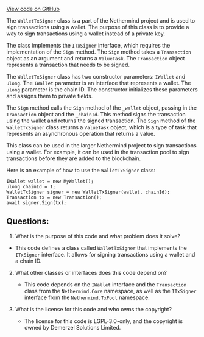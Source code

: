 [View code on GitHub](https://github.com/NethermindEth/nethermind/src/Nethermind/Nethermind.Wallet/WalletTxSigner.cs)

The `WalletTxSigner` class is a part of the Nethermind project and is used to sign transactions using a wallet. The purpose of this class is to provide a way to sign transactions using a wallet instead of a private key. 

The class implements the `ITxSigner` interface, which requires the implementation of the `Sign` method. The `Sign` method takes a `Transaction` object as an argument and returns a `ValueTask`. The `Transaction` object represents a transaction that needs to be signed. 

The `WalletTxSigner` class has two constructor parameters: `IWallet` and `ulong`. The `IWallet` parameter is an interface that represents a wallet. The `ulong` parameter is the chain ID. The constructor initializes these parameters and assigns them to private fields. 

The `Sign` method calls the `Sign` method of the `_wallet` object, passing in the `Transaction` object and the `_chainId`. This method signs the transaction using the wallet and returns the signed transaction. The `Sign` method of the `WalletTxSigner` class returns a `ValueTask` object, which is a type of task that represents an asynchronous operation that returns a value.

This class can be used in the larger Nethermind project to sign transactions using a wallet. For example, it can be used in the transaction pool to sign transactions before they are added to the blockchain. 

Here is an example of how to use the `WalletTxSigner` class:

```
IWallet wallet = new MyWallet();
ulong chainId = 1;
WalletTxSigner signer = new WalletTxSigner(wallet, chainId);
Transaction tx = new Transaction();
await signer.Sign(tx);
```
## Questions: 
 1. What is the purpose of this code and what problem does it solve?
   - This code defines a class called `WalletTxSigner` that implements the `ITxSigner` interface. It allows for signing transactions using a wallet and a chain ID.

2. What other classes or interfaces does this code depend on?
   - This code depends on the `IWallet` interface and the `Transaction` class from the `Nethermind.Core` namespace, as well as the `ITxSigner` interface from the `Nethermind.TxPool` namespace.

3. What is the license for this code and who owns the copyright?
   - The license for this code is LGPL-3.0-only, and the copyright is owned by Demerzel Solutions Limited.
